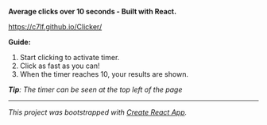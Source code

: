 <b>Average clicks over 10 seconds - Built with React.</b>

https://c7lf.github.io/Clicker/


<b>Guide:</b>
<ol>
  <li>Start clicking to activate timer.</li>
  <li>Click as fast as you can!</li>
  <li>When the timer reaches 10, your results are shown.</li>
</ol>
<em><b>Tip</b>: The timer can be seen at the top left of the page</em>

---------------------

<em>This project was bootstrapped with [Create React App](https://github.com/facebookincubator/create-react-app).</em>
